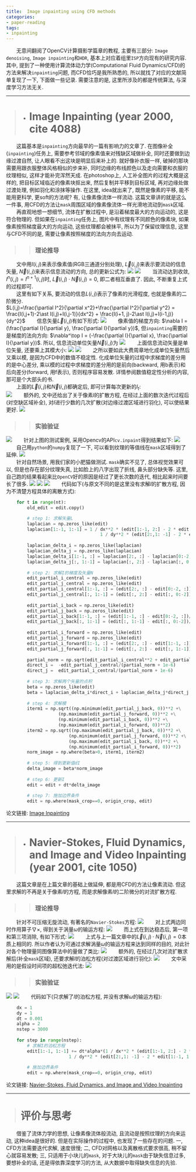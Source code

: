 ```yaml
---
title:  Image inpainting using CFD methods
categories:
- paper-reading
tags:
- inpainting
---
```


&emsp;&emsp;无意间翻阅了OpenCV计算摄影学篇章的教程, 主要有三部分: `Image denoising`, `Image inpainting`和`HDR`, 基本上对应着组里`ISP`方向现有的研究内容. 其中, 提到了一种使用计算流体动力学(Computational Fluid Dynamics/CFD)的方法来解决`inpainting`问题, 而CFD恰巧是我所熟悉的, 所以就找了对应的文献简单复现了一下, 下面做一些记录. 需要注意的是, 这里所涉及的都是传统算法, 与深度学习方法无关.

***
>+ # Image Inpainting (year 2000, cite 4088)

&emsp;&emsp;这篇基本是`inpainting`方向最早的一篇有影响力的文章了. 在图像补全(`inpainting`)任务上, 需要参考邻域的像素值来对残缺区域做补全, 同时还要做到边缘过渡自然, 让人眼看不出这块是明显后来补上的. 就好像补衣服一样, 破掉的那块需要用跟衣服整体风格相似的步来补, 同时边缘的布线颜色以及走向需要和衣服的纹理相似, 这样才能补完浑然天成. 在photoshop上, 人工补全图片的过程大概是这样的, 把目标区域临近的像素块抠出来, 然后复制并平移到目标区域, 再对边缘处做过渡处理, 例如羽化和涂抹等操作. 在这里, idea就出来了, 既然是像素的平移, 能不能用更科学, 更soft的方法呢? 有, 让像素像流体一样流动. 这篇文章讲的就是这么一件事, 用CFD的方法让`mask`周围区域的像素像流体一样光滑地流动到`mask`区域.   
&emsp;&emsp;再直观地想一想细节, 流体在扩散过程中, 是沿着梯度最大的方向运动的, 这是符合物理的. 但如果在`inpainting`任务上, 图片中有纹理有不同颜色的像素块, 如果像素按照梯度最大的方向运动, 这些纹理都会被抹平, 所以为了保留纹理信息, 这里与CFD不同的是, 需要让像素按照梯度的法向方向去运动.

>> ### 理论推导

&emsp;&emsp;文中用$I(i,j)$来表示像素值(RGB三通道分别处理), $\overrightarrow L(i, j)$来表示要流动的信息矢量, ${\overrightarrow{N}}(i,j)$来表示信息流动的方向, 总的更新公式为:
![](/assets/images/inpainting/1.png)
![](/assets/images/inpainting/2.png)
&emsp;&emsp;当流动达到收敛, $I^n(i, j)=I^{n+1}(i, j)$时, ${\overrightarrow{L}}(i,j)\cdot {\overrightarrow{N}}(i,j)=0$, 即二者相互垂直了. 因此, 不断重复上式的过程即可.  
&emsp;&emsp;这里有如下关系, 要流动的信息$L(i, j)$表示了像素的光滑程度, 也就是像素的二阶微分.  
$L(i,j)=\frac{\partial I^2}{\partial x^2}+\frac{\partial I^2}{\partial y^2} = \frac{I(i,j+1)-2\ast I(i,j)+I(i,j-1)}{dx^2} + \frac{I(i+1, j)-2\ast I(i,j)+I(i-1,j)}{dy^2}$
&emsp;&emsp;信息矢量$\overrightarrow L(i, j)$有如下形式:
![](/assets/images/inpainting/4.png)
&emsp;&emsp;像素值的梯度方向: $\nabla I = (\frac{\partial I}{\partial y}, \frac{\partial I}{\partial y})$, 但`inpainting`需要的是梯度的法向方向: $\nabla^\top I = (-\frac{\partial I}{\partial x}, \frac{\partial I}{\partial y})$. 所以, 信息流动单位矢量${\overrightarrow{N}}(i,j)$为
![](/assets/images/inpainting/3.png)
&emsp;&emsp;上面信息流动矢量是单位矢量, 还要乘上其模大小:
![](/assets/images/inpainting/5.png)
![](/assets/images/inpainting/6.png)
&emsp;&emsp;之所以要如此大费周章地化成单位矢量然后又乘以模, 是因为CFD中的数值不稳定性. 化成单位矢量的过程中求梯度的差分用的是中心差分, 乘以模的过程中求梯度的差分用的是前向(backward, 用b表示)和后向差分(forward, 用f表示), 否则程序容易发散. 详情参阅数值稳定性分析的内容, 那可是个大部头的书.   
&emsp;&emsp;上面的$\overrightarrow L(i, j)$和${\overrightarrow{N}}(i,j)$都确定后, 即可计算每次更新的$I_t$:  
![](/assets/images/inpainting/7.png)
&emsp;&emsp;额外的, 文中还给出了关于像素$I$的扩散方程, 在经过上面的数次迭代过程后(对空缺区域补全), 对$I$进行少数的几次扩散(对边缘过渡区域进行羽化), 可以使结果更好.
![](/assets/images/inpainting/10.png)

>> ### 实验验证

![](/assets/images/inpainting/8.png)
&emsp;&emsp;针对上图的测试案例, 采用Opencv的API`cv.inpaint`得到结果如下:
![](/assets/images/inpainting/9.png)
&emsp;&emsp;自己用`python`的`numpy`复现了一下, 可以看到纹理的等值线在`mask`区域得到了延伸. 
![](/assets/images/inpainting/11.png)  
&emsp;&emsp;针对自然场景, 用我们家的小肥猫做测试. `mask`确实不见了, 总体视觉效果可以, 但是也存在部分纹理失真, 比如脸上的八字出现了折线, 鼻头部分缺失等. 这里, 自己跑的结果看起来比`OpenCV`好的原因是经过了更长次数的迭代, 相比起来时间要长了很多.
![](/assets/images/inpainting/12.png)
![](/assets/images/inpainting/13.png)
![](/assets/images/inpainting/14.png)
&emsp;&emsp;代码如下(与原文不同的是这里没有求解$I$的扩散方程, 因为不清楚方程具体的离散方式):
```python
    for t in range(nt):
        old_edit = edit.copy()

        # step 1: 求解矢量L
        laplacian = np.zeros_like(edit)
        laplacian[1:-1, 1:-1] = 1 / dx**2 * (edit[1:-1, 2:] - 2 * edit[1:-1, 1:-1] + edit[1:-1, 0:-2]) + \
                                    1 / dy**2 * (edit[2:,1: -1] - 2 * edit[1:-1, 1:-1] + edit[0:-2, 1:-1])
            
        laplacian_delta_i = np.zeros_like(laplacian)
        laplacian_delta_j = np.zeros_like(laplacian)
        laplacian_delta_i[1:-1, :] = laplacian[2:, :] - laplacian[0:-2, :]
        laplacian_delta_j[:, 1:-1] = laplacian[:, 2:] - laplacian[:, 0:-2]
            
        # step 2: 求解I的梯度及矢量N
        edit_partial_i_central = np.zeros_like(edit)
        edit_partial_j_central = np.zeros_like(edit)
        edit_partial_i_central[1:-1, :] = (edit[2:, :] - edit[0:-2, :])/dy/2
        edit_partial_j_central[:, 1:-1] = (edit[:, 2:] - edit[:, 0:-2])/dx/2
        
        edit_partial_i_back = np.zeros_like(edit)
        edit_partial_j_back = np.zeros_like(edit)
        edit_partial_i_back[1:-1, :] = (edit[1:-1, :] - edit[0:-2, :])/dy
        edit_partial_j_back[:, 1:-1] = (edit[:, 1:-1] - edit[:, 0:-2])/dx
        
        edit_partial_i_forward = np.zeros_like(edit)
        edit_partial_j_forward = np.zeros_like(edit)
        edit_partial_i_forward[1:-1, :] = (edit[2:, :] - edit[1:-1, :])/dy
        edit_partial_j_forward[:, 1:-1] = (edit[:, 2:] - edit[:, 1:-1])/dx
        
        partial_norm = np.sqrt(edit_partial_i_central**2 + edit_partial_j_central**2)
        direct_i =  -edit_partial_j_central/(partial_norm + 1e-6)
        direct_j =  edit_partial_i_central/(partial_norm + 1e-6)
        
        # step 3: 求解两个矢量的点积
        beta = np.zeros_like(edit)
        beta = laplacian_delta_i*direct_i + laplacian_delta_j*direct_j
            
        # step 4: 求解模
        iterm1 = np.sqrt((np.minimum(edit_partial_j_back, 0))**2 +\
                    (np.maximum(edit_partial_j_forward, 0))**2 +\
                    (np.minimum(edit_partial_i_back, 0))**2 +\
                    (np.maximum(edit_partial_i_forward, 0))**2)
        iterm2 = np.sqrt((np.maximum(edit_partial_j_back, 0))**2 +\
                        (np.minimum(edit_partial_j_forward, 0))**2 +\
                        (np.maximum(edit_partial_i_back, 0))**2 +\
                        (np.minimum(edit_partial_i_forward, 0))**2)
        norm_image = np.where(beta>0, iterm1, iterm2)
        
        # step 5: 得到更新值dI
        delta_image = beta*norm_image
        
        # step 6: 更新I
        edit = edit + dt*delta_image
        
        # step 7: 施加边界条件
        edit = np.where(mask_crop==0, origin_crop, edit)
``` 

论文链接: [Image Inpainting](http://lvelho.impa.br/ip02/papers/bertalmi.pdf) 

***

>+ # Navier-Stokes, Fluid Dynamics, and Image and Video Inpainting (year 2001, cite 1050)

&emsp;&emsp;这篇文章是在上篇文章的基础上做延伸, 都是用CFD的方法让像素流动. 但这里求解的不再是关于像素$I$的方程, 而是求解像素$I$的二阶微分的对流扩散方程.

>> ### 理论推导

&emsp;&emsp;针对不可压缩无旋流动, 有著名的`Navier-Stokes`方程:
![](/assets/images/inpainting/15.png)
&emsp;&emsp;对上式两边同时作用算子$\nabla \times$, 得到关于涡量$\omega$的输运方程:
![](/assets/images/inpainting/16.png)
&emsp;&emsp;而上式在到达稳态后, 第一项和第三项消除, 有如下形式:
![](/assets/images/inpainting/17.png)
&emsp;&emsp;上式与上一篇文章中的${\overrightarrow{L}}(i,j)\cdot {\overrightarrow{N}}(i,j)=0$本质上相同的. 所以作者认为可通过求解涡量$\omega$的输运方程来达到同样的目的, 对此针对各个物理量同图像算法中的量做了类比:
![](/assets/images/inpainting/18.png)
&emsp;&emsp;额外的, 在经过几次对流扩散求解后(补全`mask`区域), 还要求解$I$的泊松方程(对过渡区域进行羽化):
![](/assets/images/inpainting/21.png)
&emsp;&emsp;文中采用的是假设时间项的超松弛迭代法:
![](/assets/images/inpainting/22.png)



>> ### 实验验证

![](/assets/images/inpainting/19.png)
![](/assets/images/inpainting/20.png)
&emsp;&emsp;代码如下(只求解了$I$的泊松方程, 并没有求解$\omega$的输运方程):
```python
    dx = 1
    dy = 1
    dt = 0.001
    alpha = 2
    nstep = 3000
    
    for step in range(nstep):
        # 求解I的泊松方程
        edit[1:-1, 1:-1] += dt*alpha*(1 / dx**2 * (edit[1:-1, 2:] - 2 * edit[1:-1, 1:-1] + edit[1:-1, 0:-2]) +
                        1 / dy**2 * (edit[2:,1: -1] - 2 * edit[1:-1, 1:-1] + edit[0:-2, 1:-1]))
        
        # 施加边界条件
        edit = np.where(mask_crop==0, origin_crop, edit)
```

论文链接: [Navier-Stokes, Fluid Dynamics, and Image and Video Inpainting](https://conservancy.umn.edu/bitstream/handle/11299/3607/1772.pdf?sequence=1) 

***

> # 评价与思考

&emsp;&emsp;借鉴了流体力学的思想, 让像素像流体般流动, 且流动是按照纹理的方向来运动, 这种idea是很好的. 但是在实际操作的过程中, 也发现了一些存在的问题. 一, CFD方法需要迭代求解, 速度很慢; 二, CFD对网格以及离散格式要求很高, 稍不留心就容易发散; 三, 只适用于小块儿的`mask`, 对于大块儿的`mask`由于缺失信息过多, 要想补全的话, 还是得依靠深度学习的方法, 从大数据中取得缺失信息的先验.





